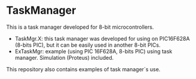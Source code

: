 # TaskManager
This is a task manager developed for 8-bit microcontrollers.

- TaskMgr.X: this task manager was developed for using on PIC16F628A (8-bits PIC), but it can be easily used in another 8-bit PICs.
- ExTaskMgr: example (using PIC 16F628A, 8-bits PIC) using task manager. Simulation (Proteus) included.

This repository also contains examples of task manager´s use.
